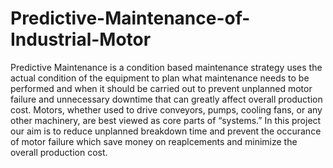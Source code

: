 # Predictive-Maintenance-of-Industrial-Motor
Predictive Maintenance is a condition based maintenance strategy uses the actual condition of the equipment to plan what maintenance needs to be performed and when it should be carried out to prevent unplanned motor failure and unnecessary downtime that can greatly affect overall production cost.
Motors, whether used to drive conveyors, pumps, cooling fans, or any other machinery, are best viewed as core parts of “systems.” 
In this project our aim is to reduce unplanned breakdown time and prevent the occurance of motor failure which save money on reaplcements and minimize the overall production cost.
